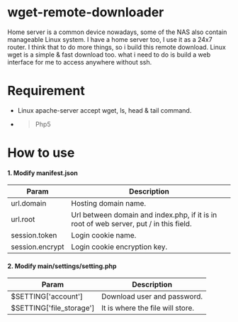 # wget-remote-downloader
Home server is a common device nowadays, some of the NAS also contain manageable Linux system. I have a home server too, I use it as a 24x7 router. I think that to do more things, so i build this remote download. Linux wget is a simple & fast download too. what i need to do is build a web interface for me to access anywhere without ssh.

# Requirement
* Linux apache-server accept wget, ls, head & tail command.
* > Php5

# How to use
#### 1. Modify manifest.json
| Param | Description |
| --- | --- |
| url.domain | Hosting domain name. |
| url.root | Url between domain and index.php, if it is in root of web server, put / in this field. |
| session.token | Login cookie name. |
| session.encrypt | Login cookie encryption key. |

#### 2. Modify main/settings/setting.php
| Param | Description |
| --- | --- |
| $SETTING['account'] | Download user and password. |
| $SETTING['file_storage'] | It is where the file will store. |
